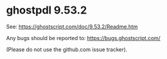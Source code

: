 # ghostpdl 9.53.2

See:
https://ghostscript.com/doc/9.53.2/Readme.htm

Any bugs should be reported to:
https://bugs.ghostscript.com/

(Please do not use the github.com issue tracker).
